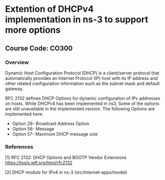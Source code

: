 # Extention of DHCPv4 implementation in ns-3 to support more options

## Course Code:  CO300

### Overview

Dynamic Host Configuration Protocol (DHCP) is a client/server protocol that automatically provides an Internet Protocol (IP) host
with its IP address and other related configuration information such as the subnet mask and default gateway.

RFC 2132 defines DHCP Options for dynamic configuration of IPv addresses on hosts. 
While DHCPv4 has been implemented in ns3, Some of the options are still unavailable in the implemented version.
The following Options are implemented here:
* Option 28- Broadcast Address Option
* Option 56- Message
* Option 57- Maximum DHCP message size
  
### References

[1] RFC 2132: DHCP Options and BOOTP Vendor Extensions
https://tools.ietf.org/html/rfc2132

[2] DHCP module for IPv4 in ns-3 (src/internet-apps/model)
